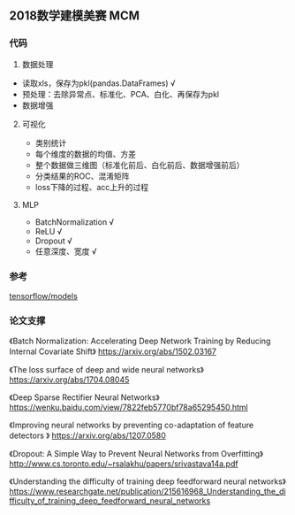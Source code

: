 ## 2018数学建模美赛 MCM

### 代码
1. 数据处理
  - 读取xls，保存为pkl(pandas.DataFrames) √
  - 预处理：去除异常点、标准化、PCA、白化、再保存为pkl
  - 数据增强

2. 可视化
   - 类别统计
   - 每个维度的数据的均值、方差
   - 整个数据做三维图（标准化前后、白化前后、数据增强前后）
   - 分类结果的ROC、混淆矩阵
   - loss下降的过程、acc上升的过程

3. MLP
   - BatchNormalization √
   - ReLU √
   - Dropout √
   - 任意深度、宽度 √

### 参考
[tensorflow/models](https://github.com/tensorflow/models/tree/master/samples/core/get_started)

### 论文支撑
《Batch Normalization: Accelerating Deep Network Training by Reducing Internal Covariate Shift》 https://arxiv.org/abs/1502.03167

《The loss surface of deep and wide neural networks》 https://arxiv.org/abs/1704.08045

《Deep Sparse Rectifier Neural Networks》 https://wenku.baidu.com/view/7822feb5770bf78a65295450.html

《Improving neural networks by preventing co-adaptation of feature detectors 》 https://arxiv.org/abs/1207.0580

《Dropout: A Simple Way to Prevent Neural Networks from Overfitting》 http://www.cs.toronto.edu/~rsalakhu/papers/srivastava14a.pdf

《Understanding the difficulty of training deep feedforward neural networks》 https://www.researchgate.net/publication/215616968_Understanding_the_difficulty_of_training_deep_feedforward_neural_networks